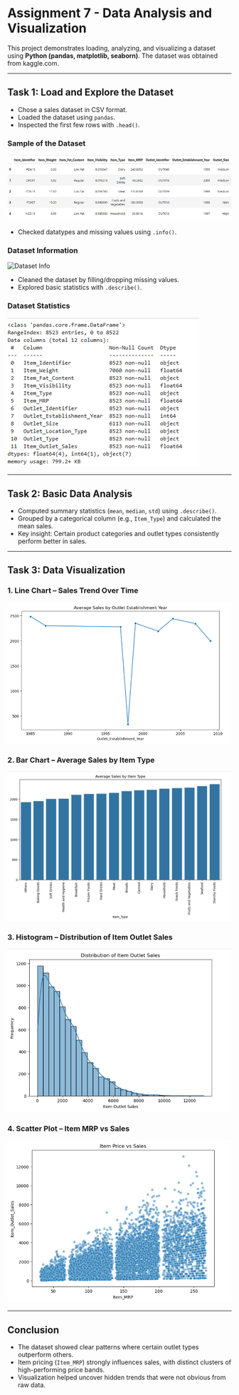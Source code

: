 # Assignment 7 - Data Analysis and Visualization

This project demonstrates loading, analyzing, and visualizing a dataset using **Python (pandas, matplotlib, seaborn)**. The dataset was obtained from kaggle.com.

---

## Task 1: Load and Explore the Dataset
- Chose a sales dataset in CSV format.
- Loaded the dataset using `pandas`.
- Inspected the first few rows with `.head()`.

### Sample of the Dataset
![Dataset Head](images/top_5.png)

- Checked datatypes and missing values using `.info()`.

### Dataset Information
![Dataset Info](images/dataset_info.png)

- Cleaned the dataset by filling/dropping missing values.
- Explored basic statistics with `.describe()`.

### Dataset Statistics
![Dataset Describe](images/data_types.png)

---

## Task 2: Basic Data Analysis
- Computed summary statistics (`mean`, `median`, `std`) using `.describe()`.
- Grouped by a categorical column (e.g., `Item_Type`) and calculated the mean sales.
- Key insight: Certain product categories and outlet types consistently perform better in sales.

---

## Task 3: Data Visualization

### 1. Line Chart – Sales Trend Over Time
![Line Chart](images/line_graph.png)

### 2. Bar Chart – Average Sales by Item Type
![Bar Chart](images/bar_graph.png)

### 3. Histogram – Distribution of Item Outlet Sales
![Histogram](images/histogram.png)

### 4. Scatter Plot – Item MRP vs Sales
![Scatter Plot](images/scatter_plot.png)

---

## Conclusion
- The dataset showed clear patterns where certain outlet types outperform others.
- Item pricing (`Item_MRP`) strongly influences sales, with distinct clusters of high-performing price bands.
- Visualization helped uncover hidden trends that were not obvious from raw data.

